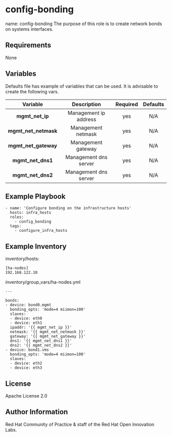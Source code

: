 config-bonding
==============

name: config-bonding
The purpose of this role is to create network bonds on systems interfaces. 

Requirements
------------

None

Variables
------------------

Defaults file has example of variables that can be used. It is advisable to create the following vars.

| Variable | Description | Required | Defaults |
|:--------:|:-----------:|:--------:|:--------:|
|**mgmt_net_ip**|  Management ip address | yes | N/A |
|**mgmt_net_netmask**| Management netmask | yes | N/A |
|**mgmt_net_gateway**| Management gateway | yes | N/A |
|**mgmt_net_dns1**| Management dns server | yes | N/A |
|**mgmt_net_dns2**| Management dns server | yes | N/A |


Example Playbook
----------------
```
- name: 'Configure bonding on the infrastructure hosts'
  hosts: infra_hosts
  roles:
    - config_bonding
  tags: 
    - configure_infra_hosts
```

Example Inventory
-----------------
inventory/hosts:

```
[ha-nodes]
192.168.122.10

```
inventory/group_vars/ha-nodes.yml

```
---

bonds:
- device: bond0.mgmt
  bonding_opts: 'mode=4 miimon=100'
  slaves: 
  - device: eth0
  - device: eth1
  ipaddr: '{{ mgmt_net_ip }}'
  netmask: '{{ mgmt_net_netmask }}'
  gateway: '{{ mgmt_net_gateway }}'
  dns1: '{{ mgmt_net_dns1 }}'
  dns2: '{{ mgmt_net_dns2 }}'
- device: bond1.vms
  bonding_opts: 'mode=4 miimon=100'
  slaves:
  - device: eth2
  - device: eth3
```

License
-------

Apache License 2.0

Author Information
------------------

Red Hat Community of Practice & staff of the Red Hat Open Innovation Labs.